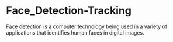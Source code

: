 # Face_Detection-Tracking
Face detection is a computer technology being used in a variety of applications that identifies human faces in digital images. 
